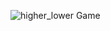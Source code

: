 
![higher_lower Game](https://github.com/user-attachments/assets/c2b368f6-cfa3-45f8-b2dd-d8aad598c650)
